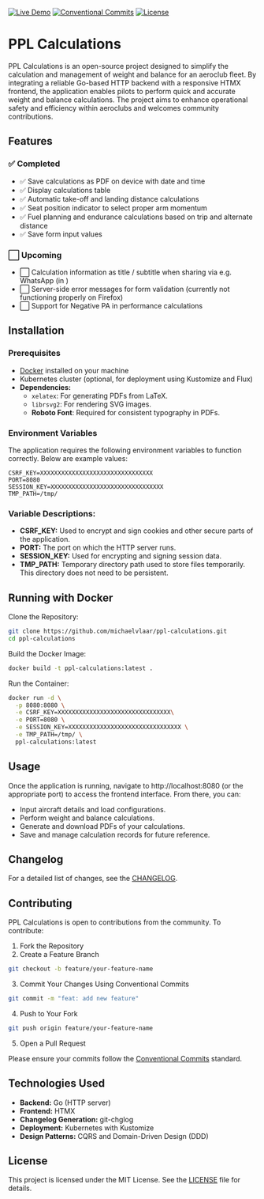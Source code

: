 [![Live Demo](https://img.shields.io/badge/demo-live-brightgreen)](https://acm.vlaar.it/)
[![Conventional Commits](https://img.shields.io/badge/commits-conventional-blue)](https://www.conventionalcommits.org/)
[![License](https://img.shields.io/badge/license-MIT-green)](./LICENSE)

# PPL Calculations

PPL Calculations is an open-source project designed to simplify the calculation and management of weight and balance for an aeroclub fleet. By integrating a reliable Go-based HTTP backend with a responsive HTMX frontend, the application enables pilots to perform quick and accurate weight and balance calculations. The project aims to enhance operational safety and efficiency within aeroclubs and welcomes community contributions.

## Features

### ✅ Completed
- ✅ Save calculations as PDF on device with date and time
- ✅ Display calculations table
- ✅ Automatic take-off and landing distance calculations
- ✅ Seat position indicator to select proper arm momentum
- ✅ Fuel planning and endurance calculations based on trip and alternate distance
- ✅ Save form input values

### ⬜ Upcoming
- ⬜ Calculation information as title / subtitle when sharing via e.g. WhatsApp (in )
- ⬜ Server-side error messages for form validation (currently not functioning properly on Firefox)
- ⬜ Support for Negative PA in performance calculations

## Installation

### Prerequisites
- [Docker](https://www.docker.com/get-started) installed on your machine
- Kubernetes cluster (optional, for deployment using Kustomize and Flux)
- **Dependencies:**
    - `xelatex`: For generating PDFs from LaTeX.
    - `librsvg2`: For rendering SVG images.
    - **Roboto Font**: Required for consistent typography in PDFs.
     
### Environment Variables

The application requires the following environment variables to function correctly. Below are example values:

```env
CSRF_KEY=XXXXXXXXXXXXXXXXXXXXXXXXXXXXXXXX
PORT=8080
SESSION_KEY=XXXXXXXXXXXXXXXXXXXXXXXXXXXXXXXX
TMP_PATH=/tmp/
```

### Variable Descriptions:
- **CSRF_KEY:** Used to encrypt and sign cookies and other secure parts of the application.
- **PORT:** The port on which the HTTP server runs.
- **SESSION_KEY:** Used for encrypting and signing session data.
- **TMP_PATH:** Temporary directory path used to store files temporarily. This directory does not need to be persistent.

## Running with Docker
Clone the Repository:

```bash
git clone https://github.com/michaelvlaar/ppl-calculations.git
cd ppl-calculations
```
Build the Docker Image:

```bash
docker build -t ppl-calculations:latest .
```
Run the Container:

```bash
docker run -d \
  -p 8080:8080 \
  -e CSRF_KEY=XXXXXXXXXXXXXXXXXXXXXXXXXXXXXXXX\
  -e PORT=8080 \
  -e SESSION_KEY=XXXXXXXXXXXXXXXXXXXXXXXXXXXXXXXX \
  -e TMP_PATH=/tmp/ \
  ppl-calculations:latest
```

## Usage
Once the application is running, navigate to http://localhost:8080 (or the appropriate port) to access the frontend interface. From there, you can:

- Input aircraft details and load configurations.
- Perform weight and balance calculations.
- Generate and download PDFs of your calculations.
- Save and manage calculation records for future reference.

## Changelog
For a detailed list of changes, see the [CHANGELOG](CHANGELOG.md).

## Contributing

PPL Calculations is open to contributions from the community. To contribute:

1. Fork the Repository
2. Create a Feature Branch
```bash
git checkout -b feature/your-feature-name
```
3. Commit Your Changes Using Conventional Commits
```bash
git commit -m "feat: add new feature"
```
4. Push to Your Fork
```bash
git push origin feature/your-feature-name
```
5. Open a Pull Request

Please ensure your commits follow the [Conventional Commits](https://www.conventionalcommits.org/) standard.

## Technologies Used

- **Backend:** Go (HTTP server)
- **Frontend:** HTMX
- **Changelog Generation:** git-chglog
- **Deployment:** Kubernetes with Kustomize
- **Design Patterns:** CQRS and Domain-Driven Design (DDD)

## License
This project is licensed under the MIT License. See the [LICENSE](LICENSE) file for details.
